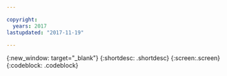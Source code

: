 ```yaml
---

copyright:
  years: 2017
lastupdated: "2017-11-19"

---
```


{:new_window: target="_blank"}
{:shortdesc: .shortdesc}
{:screen:.screen}
{:codeblock: .codeblock}
